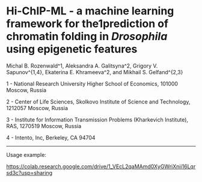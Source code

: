# Hi-ChIP-ML - a machine learning framework for the1prediction of chromatin folding in ***Drosophila*** using epigenetic features

Michal B. Rozenwald^1, Aleksandra A. Galitsyna^2, Grigory V. Sapunov^{1,4}, Ekaterina E. Khrameeva^2, and Mikhail S. Gelfand^{2,3}

1 - National Research University Higher School of Economics, 101000 Moscow, Russia

2 - Center of Life Sciences, Skolkovo Institute of Science and Technology, 1212057 Moscow, Russia

3 - Institute for Information Transmission Problems (Kharkevich Institute), RAS, 1270519 Moscow, Russia

4 - Intento, Inc, Berkeley, CA 94704


--- 

Usage example:

https://colab.research.google.com/drive/1_VEcL2qaMAmd0XyGWriXnii16Lqrsd3c?usp=sharing
